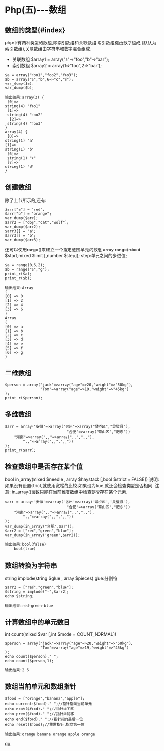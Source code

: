 Php(五)---数组
===
## 数组的类型{#index}
php中有两种类型的数组,即索引数组和关联数组.索引数组键由数字组成,(默认为索引数组),关联数组由字符串和数字混合组成.
- 关联数组
$array1 = array("a"=>"foo","b"=>"bar");
- 索引数组
$array2 = array(1=>"foo",2=>"bar");
```
$a = array("foo1","foo2","foo3");
$b = array("a","b",6=>"c","d");
var_dump($a);
var_dump($b);
```
	输出结果:array(3) {
 	 [0]=>
  	string(4) "foo1"
 	 [1]=>
 	 string(4) "foo2"
	  [2]=>
 	 string(4) "foo3"
	}
	array(4) {
 	 [0]=>
  	string(1) "a"
  	[1]=>
  	string(1) "b"
 	 [6]=>
 	 string(1) "c"
 	 [7]=>
  	string(1) "d"
	}
## 创建数组
除了上节所示的,还有:
```
$arr["a"] = "red";
$arr["b"] = "orange";
var_dump($arr);
$arr2 = ["dog","cat","wolf"];
var_dump($arr2);
$arr3[] = "a";
$arr3[] = "b";
var_dump($arr3);
```
还可以使用range()来建立一个指定范围单元的数组
array range(mixed $start,mixed $limit [,number $step]);
step:单元之间的步进值;
```
$a = range(0,6,2);
$b = range("a","g");
print_r($a);
print_r($b);
```
	输出结果:Array
	(
    [0] => 0
    [1] => 2
    [2] => 4
    [3] => 6	
	)
	Array
	(
    [0] => a
    [1] => b
    [2] => c
    [3] => d
    [4] => e
    [5] => f
    [6] => g
	)
## 二维数组
```
$person = array("jack"=>array("age"=>20,"weight"=>"50kg"),
                "Tom"=>array("age"=>19,"weight"=>"45kg")
);
print_r($person);
```
## 多维数组
```
$arr = array("安徽"=>array("宿州"=>array("埇桥区","灵璧县"),
                            "合肥"=>array("蜀山区","肥东")),
    "河南"=>array(",,"=>array(",,",",,"),
        ",,"=>array(",,",",,"))
);
print_r($arr);
```
## 检查数组中是否存在某个值
bool in_array(mixed $needle , array $haystack [,bool $strict = FALSE])
说明: 如果没有设置strict,就使用宽松的比较.如果设为true,就还会检查类型是否相同.
注意: in_array()函数只能在当前维度数组中检查是否存在某个元素.
```
$arr = array("安徽"=>array("宿州"=>array("埇桥区","灵璧县"),
                            "合肥"=>array("蜀山区","肥东")),
    "河南"=>array(",,"=>array(",,",",,"),
        ",,"=>array(",,",",,"))
);
var_dump(in_array("合肥",$arr));
$arr2 = ["red","green","blue"];
var_dump(in_array('green',$arr2));
```
	输出结果:bool(false)
		bool(true)
## 数组转换为字符串
string implode(string $glue , array $pieces)
glue:分割符
```
$arr2 = ["red","green","blue"];
$string = implode("-",$arr2);
echo $string;
```
	输出结果:red-green-blue
## 计算数组中的单元数目
int count(mixed $var [,int $mode = COUNT_NORMAL])
```
$person = array("jack"=>array("age"=>20,"weight"=>"50kg"),
                "Tom"=>array("age"=>19,"weight"=>"45kg")
);
echo count($person)." ";
echo count($person,1);
```
	输出结果:2 6
## 数组当前单元和数组指针
```
$food = ["orange","banana","apple"];
echo current($food)." ";//指针指向当前单元
echo next($food)." ";//指针向下移
echo prev($food)." ";//指针向前移
echo end($food)." ";//指针指向最后一位
echo reset($food);//重置指针,指向第一位
```
	输出结果:orange banana orange apple orange


[go](#index)




